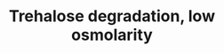 ---
annotations:
- id: PW:0001300
  parent: classic metabolic pathway
  type: Pathway Ontology
  value: trehalose degradation pathway
authors:
- M.Braymer
- MaintBot
- Egonw
- Ddigles
- DeSl
- Finterly
- Eweitz
citedin: ''
communities: []
description: 'Trehalose is a storage carbohydrate that can either be synthesized or
  obtained from the external environment. To be utilized as a carbon source, trehalase
  (EC:3.2.1.28) must convert trehalose and water into two molecules of glucose. S.
  cerevisiae has two trehalase enzymes, one is an acid trehalase encoded by ATH1 and
  the other is a neutral trehalase encoded by NTH1. The name "acid" or "neutral" are
  based on the optimal pH of each enzyme (pH 4.5-5.0 and pH 6.8-7.0, respectively).  Each
  trehalase enzyme is active in a different subcellular location. Nth1p occurs as
  homodimer that is located in the cytoplasm, and is required for the hydrolysis of
  intracellular trehalose. Intracellular trehalose either results from trehalose biosynthesis,
  or to a lesser degree from uptake of trehalose from the environment via the Mal11p
  transporter. Ath1p was originally predicted to be a vacuolar protein, but has been
  experimentally shown to mainly localize in the periplasmic space, with a small fraction
  also occurring in the cell wall. Extracellular trehalose is hydrolysed into 2 glucose
  molecules by Ath1p.  Source: [yeastgenome.org](http://pathway.yeastgenome.org/YEAST/NEW-IMAGE?object=TREDEG-YEAST-PWY)'
last-edited: 2025-06-22
ndex: null
organisms:
- Saccharomyces cerevisiae
redirect_from:
- /index.php/Pathway:WP70
- /instance/WP70
- /instance/WP70_r139519
revision: r139519
schema-jsonld:
- '@context': https://schema.org/
  '@id': https://wikipathways.github.io/pathways/WP70.html
  '@type': Dataset
  creator:
    '@type': Organization
    name: WikiPathways
  description: 'Trehalose is a storage carbohydrate that can either be synthesized
    or obtained from the external environment. To be utilized as a carbon source,
    trehalase (EC:3.2.1.28) must convert trehalose and water into two molecules of
    glucose. S. cerevisiae has two trehalase enzymes, one is an acid trehalase encoded
    by ATH1 and the other is a neutral trehalase encoded by NTH1. The name "acid"
    or "neutral" are based on the optimal pH of each enzyme (pH 4.5-5.0 and pH 6.8-7.0,
    respectively).  Each trehalase enzyme is active in a different subcellular location.
    Nth1p occurs as homodimer that is located in the cytoplasm, and is required for
    the hydrolysis of intracellular trehalose. Intracellular trehalose either results
    from trehalose biosynthesis, or to a lesser degree from uptake of trehalose from
    the environment via the Mal11p transporter. Ath1p was originally predicted to
    be a vacuolar protein, but has been experimentally shown to mainly localize in
    the periplasmic space, with a small fraction also occurring in the cell wall.
    Extracellular trehalose is hydrolysed into 2 glucose molecules by Ath1p.  Source:
    [yeastgenome.org](http://pathway.yeastgenome.org/YEAST/NEW-IMAGE?object=TREDEG-YEAST-PWY)'
  keywords:
  - ADP
  - ATH1
  - ATP
  - GLK1
  - H₂O
  - NTH1
  - NTH2
  - TPS2
  - alpha,alpha-trehalose 6-phosphate
  - beta-D-Glucose
  - glucose-6-phosphate
  - phosphate
  - trehalose
  license: CC0
  name: Trehalose degradation, low osmolarity
seo: CreativeWork
title: Trehalose degradation, low osmolarity
wpid: WP70
---